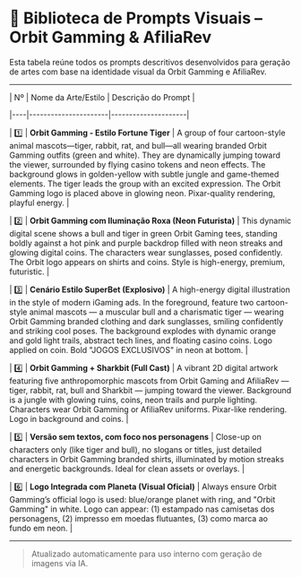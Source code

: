 # 📁 Biblioteca de Prompts Visuais – Orbit Gamming & AfiliaRev

  

Esta tabela reúne todos os prompts descritivos desenvolvidos para geração de artes com base na identidade visual da Orbit Gamming e AfiliaRev.

  

---

  

| Nº | Nome da Arte/Estilo | Descrição do Prompt |

|----|----------------------|---------------------|

| 1️⃣ | **Orbit Gamming - Estilo Fortune Tiger** | A group of four cartoon-style animal mascots—tiger, rabbit, rat, and bull—all wearing branded Orbit Gamming outfits (green and white). They are dynamically jumping toward the viewer, surrounded by flying casino tokens and neon effects. The background glows in golden-yellow with subtle jungle and game-themed elements. The tiger leads the group with an excited expression. The Orbit Gamming logo is placed above in glowing neon. Pixar-quality rendering, playful energy. |

| 2️⃣ | **Orbit Gamming com Iluminação Roxa (Neon Futurista)** | This dynamic digital scene shows a bull and tiger in green Orbit Gaming tees, standing boldly against a hot pink and purple backdrop filled with neon streaks and glowing digital coins. The characters wear sunglasses, posed confidently. The Orbit logo appears on shirts and coins. Style is high-energy, premium, futuristic. |

| 3️⃣ | **Cenário Estilo SuperBet (Explosivo)** | A high-energy digital illustration in the style of modern iGaming ads. In the foreground, feature two cartoon-style animal mascots — a muscular bull and a charismatic tiger — wearing Orbit Gamming branded clothing and dark sunglasses, smiling confidently and striking cool poses. The background explodes with dynamic orange and gold light trails, abstract tech lines, and floating casino coins. Logo applied on coin. Bold "JOGOS EXCLUSIVOS" in neon at bottom. |

| 4️⃣ | **Orbit Gamming + Sharkbit (Full Cast)** | A vibrant 2D digital artwork featuring five anthropomorphic mascots from Orbit Gaming and AfiliaRev — tiger, rabbit, rat, bull and Sharkbit — jumping toward the viewer. Background is a jungle with glowing ruins, coins, neon trails and purple lighting. Characters wear Orbit Gamming or AfiliaRev uniforms. Pixar-like rendering. Logo in background and coins. |

| 5️⃣ | **Versão sem textos, com foco nos personagens** | Close-up on characters only (like tiger and bull), no slogans or titles, just detailed characters in Orbit Gamming branded shirts, illuminated by motion streaks and energetic backgrounds. Ideal for clean assets or overlays. |

| 6️⃣ | **Logo Integrada com Planeta (Visual Oficial)** | Always ensure Orbit Gamming’s official logo is used: blue/orange planet with ring, and "Orbit Gamming" in white. Logo can appear: (1) estampado nas camisetas dos personagens, (2) impresso em moedas flutuantes, (3) como marca ao fundo em neon. |

  

---

  

> Atualizado automaticamente para uso interno com geração de imagens via IA.